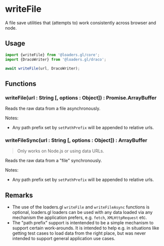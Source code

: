 # writeFile

A file save utilities that (attempts to) work consistently across browser and node.

## Usage

```js
import {writeFile} from '@loaders.gl/core';
import {DracoWriter} from '@loaders.gl/draco';

await writeFile(url, DracoWriter);
```

## Functions

### writeFile(url : String [, options : Object]) : Promise.ArrayBuffer

Reads the raw data from a file asynchronously.

Notes:

- Any path prefix set by `setPathPrefix` will be appended to relative urls.

### writeFileSync(url : String [, options : Object]) : ArrayBuffer

> Only works on Node.js or using data URLs.

Reads the raw data from a "file" synchronously.

Notes:

- Any path prefix set by `setPathPrefix` will be appended to relative urls.

## Remarks

- The use of the loaders.gl `writeFile` and `writeFileAsync` functions is optional, loaders.gl loaders can be used with any data loaded via any mechanism the application prefers, e.g. `fetch`, `XMLHttpRequest` etc.
- The "path prefix" support is intentended to be a simple mechanism to support certain work-arounds. It is intended to help e.g. in situations like getting test cases to load data from the right place, but was never intended to support general application use cases.
